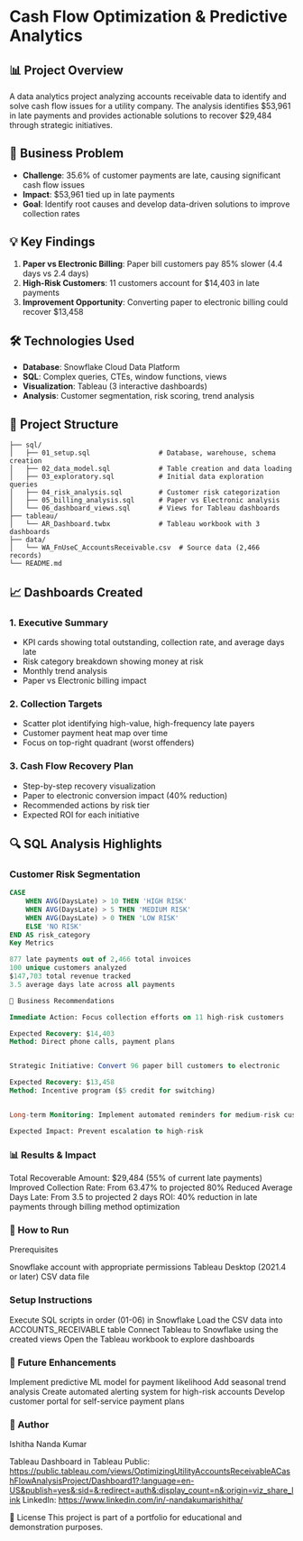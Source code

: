 # Cash Flow Optimization & Predictive Analytics

## 📊 Project Overview
A data analytics project analyzing accounts receivable data to identify and solve cash flow issues for a utility company. The analysis identifies $53,961 in late payments and provides actionable solutions to recover $29,484 through strategic initiatives.

## 🎯 Business Problem
- **Challenge**: 35.6% of customer payments are late, causing significant cash flow issues
- **Impact**: $53,961 tied up in late payments
- **Goal**: Identify root causes and develop data-driven solutions to improve collection rates

## 💡 Key Findings
1. **Paper vs Electronic Billing**: Paper bill customers pay 85% slower (4.4 days vs 2.4 days)
2. **High-Risk Customers**: 11 customers account for $14,403 in late payments
3. **Improvement Opportunity**: Converting paper to electronic billing could recover $13,458

## 🛠️ Technologies Used
- **Database**: Snowflake Cloud Data Platform
- **SQL**: Complex queries, CTEs, window functions, views
- **Visualization**: Tableau (3 interactive dashboards)
- **Analysis**: Customer segmentation, risk scoring, trend analysis

## 📁 Project Structure
```
├── sql/
│   ├── 01_setup.sql                 # Database, warehouse, schema creation
│   ├── 02_data_model.sql            # Table creation and data loading
│   ├── 03_exploratory.sql           # Initial data exploration queries
│   ├── 04_risk_analysis.sql         # Customer risk categorization
│   ├── 05_billing_analysis.sql      # Paper vs Electronic analysis
│   └── 06_dashboard_views.sql       # Views for Tableau dashboards
├── tableau/
│   └── AR_Dashboard.twbx            # Tableau workbook with 3 dashboards
├── data/
│   └── WA_FnUseC_AccountsReceivable.csv  # Source data (2,466 records)
└── README.md
```

## 📈 Dashboards Created

### 1. Executive Summary
- KPI cards showing total outstanding, collection rate, and average days late
- Risk category breakdown showing money at risk
- Monthly trend analysis
- Paper vs Electronic billing impact

### 2. Collection Targets
- Scatter plot identifying high-value, high-frequency late payers
- Customer payment heat map over time
- Focus on top-right quadrant (worst offenders)

### 3. Cash Flow Recovery Plan
- Step-by-step recovery visualization
- Paper to electronic conversion impact (40% reduction)
- Recommended actions by risk tier
- Expected ROI for each initiative

## 🔍 SQL Analysis Highlights

### Customer Risk Segmentation
```sql
CASE 
    WHEN AVG(DaysLate) > 10 THEN 'HIGH RISK'
    WHEN AVG(DaysLate) > 5 THEN 'MEDIUM RISK'
    WHEN AVG(DaysLate) > 0 THEN 'LOW RISK'
    ELSE 'NO RISK'
END AS risk_category
Key Metrics

877 late payments out of 2,466 total invoices
100 unique customers analyzed
$147,703 total revenue tracked
3.5 average days late across all payments

💼 Business Recommendations

Immediate Action: Focus collection efforts on 11 high-risk customers

Expected Recovery: $14,403
Method: Direct phone calls, payment plans


Strategic Initiative: Convert 96 paper bill customers to electronic

Expected Recovery: $13,458
Method: Incentive program ($5 credit for switching)


Long-term Monitoring: Implement automated reminders for medium-risk customers

Expected Impact: Prevent escalation to high-risk
```


 ### 📊 Results & Impact

Total Recoverable Amount: $29,484 (55% of current late payments)
Improved Collection Rate: From 63.47% to projected 80%
Reduced Average Days Late: From 3.5 to projected 2 days
ROI: 40% reduction in late payments through billing method optimization

### 🚀 How to Run
Prerequisites

Snowflake account with appropriate permissions
Tableau Desktop (2021.4 or later)
CSV data file

### Setup Instructions

Execute SQL scripts in order (01-06) in Snowflake
Load the CSV data into ACCOUNTS_RECEIVABLE table
Connect Tableau to Snowflake using the created views
Open the Tableau workbook to explore dashboards

 ### 📝 Future Enhancements

 Implement predictive ML model for payment likelihood
 Add seasonal trend analysis
 Create automated alerting system for high-risk accounts
 Develop customer portal for self-service payment plans

### 👤 Author
Ishitha Nanda Kumar

Tableau Dashboard in Tableau Public: https://public.tableau.com/views/OptimizingUtilityAccountsReceivableACashFlowAnalysisProject/Dashboard1?:language=en-US&publish=yes&:sid=&:redirect=auth&:display_count=n&:origin=viz_share_link
LinkedIn: https://www.linkedin.com/in/-nandakumarishitha/

📄 License
This project is part of a portfolio for educational and demonstration purposes.
